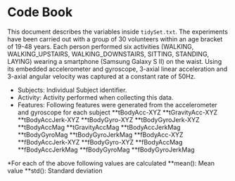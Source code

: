 # Code Book

This document describes the variables inside `tidySet.txt`.
The experiments have been carried out with a group of 30 volunteers within an age bracket of 19-48 years. Each person performed six activities (WALKING, WALKING_UPSTAIRS, WALKING_DOWNSTAIRS, SITTING, STANDING, LAYING) wearing a smartphone (Samsung Galaxy S II) on the waist. Using its embedded accelerometer and gyroscope, 3-axial linear acceleration and 3-axial angular velocity was captured at a constant rate of 50Hz. 

* Subjects: Individual Subject identifier.
* Activity: Activity performed when collecting this data.
* Features: Following features were generated from the accelerometer and gyroscope for each subject
**tBodyAcc-XYZ
**tGravityAcc-XYZ
**tBodyAccJerk-XYZ
**tBodyGyro-XYZ
**tBodyGyroJerk-XYZ
**tBodyAccMag
**tGravityAccMag
**tBodyAccJerkMag
**tBodyGyroMag
**tBodyGyroJerkMag
**fBodyAcc-XYZ
**fBodyAccJerk-XYZ
**fBodyGyro-XYZ
**fBodyAccMag
**fBodyAccJerkMag
**fBodyGyroMag
**fBodyGyroJerkMag

*For each of the above following values are calculated
**mean(): Mean value
**std(): Standard deviation

